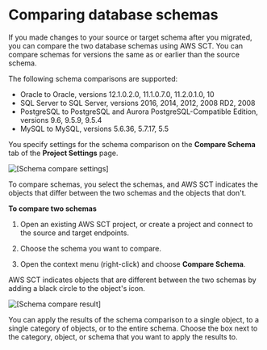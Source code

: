 # Comparing database schemas<a name="CHAP_Converting.SchemaCompare"></a>

If you made changes to your source or target schema after you migrated, you can compare the two database schemas using AWS SCT\. You can compare schemas for versions the same as or earlier than the source schema\. 

The following schema comparisons are supported:
+ Oracle to Oracle, versions 12\.1\.0\.2\.0, 11\.1\.0\.7\.0, 11\.2\.0\.1\.0, 10
+ SQL Server to SQL Server, versions 2016, 2014, 2012, 2008 RD2, 2008
+ PostgreSQL to PostgreSQL and Aurora PostgreSQL\-Compatible Edition, versions 9\.6, 9\.5\.9, 9\.5\.4
+ MySQL to MySQL, versions 5\.6\.36, 5\.7\.17, 5\.5

You specify settings for the schema comparison on the **Compare Schema** tab of the **Project Settings** page\.

![\[Schema compare settings\]](http://docs.aws.amazon.com/SchemaConversionTool/latest/userguide/images/schema-compare-settings.png)

To compare schemas, you select the schemas, and AWS SCT indicates the objects that differ between the two schemas and the objects that don't\.

**To compare two schemas**

1. Open an existing AWS SCT project, or create a project and connect to the source and target endpoints\.

1. Choose the schema you want to compare\.

1. Open the context menu \(right\-click\) and choose **Compare Schema**\.

 AWS SCT indicates objects that are different between the two schemas by adding a black circle to the object's icon\.

![\[Schema compare result\]](http://docs.aws.amazon.com/SchemaConversionTool/latest/userguide/images/schema-compare-results.png)

You can apply the results of the schema comparison to a single object, to a single category of objects, or to the entire schema\. Choose the box next to the category, object, or schema that you want to apply the results to\.